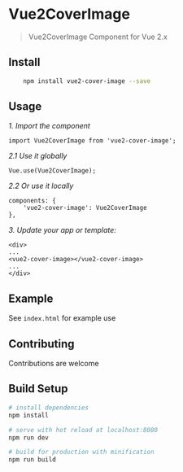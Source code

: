 # Vue2CoverImage
> Vue2CoverImage Component for Vue 2.x

## Install

``` bash
    npm install vue2-cover-image --save
```

## Usage

*1\. Import the component*

```
import Vue2CoverImage from 'vue2-cover-image';
```

*2\.1 Use it globally*

```
Vue.use(Vue2CoverImage);
```

*2\.2 Or use it locally*

```
components: {
    'vue2-cover-image': Vue2CoverImage
},
```

*3\. Update your app or template:*
```
<div>
...
<vue2-cover-image></vue2-cover-image>
...
</div>
```

## Example

See ```index.html``` for example use


## Contributing
Contributions are welcome

## Build Setup

``` bash
# install dependencies
npm install

# serve with hot reload at localhost:8080
npm run dev

# build for production with minification
npm run build
```
